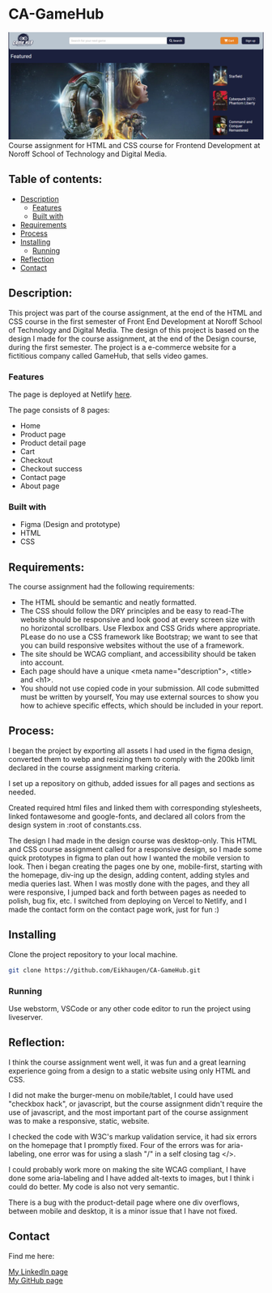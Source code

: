 # CA-GameHub
![GameHub](assets/images/readme-img.png)
Course assignment for HTML and CSS course for Frontend Development at Noroff School of Technology and Digital Media.

## Table of contents:
- [Description](#description)
    - [Features](#features)
    - [Built with](#built-with)
- [Requirements](#requirements)
- [Process](#process)
- [Installing](#installing)
    - [Running](#running)
- [Reflection](#reflection)
- [Contact](#contact)

## Description:

This project was part of the course assignment, at the end of the HTML and CSS course in the first semester of Front End Development at Noroff School of Technology and Digital Media.
The design of this project is based on the design I made for the course assignment, at the end of the Design course, during the first semester.
The project is a e-commerce website for a fictitious company called GameHub, that sells video games.

### Features
The page is deployed at Netlify [here](https://preeminent-madeleine-86cefd.netlify.app/).

The page consists of 8 pages:
- Home
- Product page
- Product detail page
- Cart
- Checkout
- Checkout success
- Contact page
- About page

### Built with

- Figma (Design and prototype)  
- HTML  
- CSS

## Requirements:

The course assignment had the following requirements:
- The HTML should be semantic and neatly formatted.
- The CSS should follow the DRY principles and be easy to read-The website should be responsive and look good at every screen size with no horizontal scrollbars. Use Flexbox and CSS Grids where appropriate. PLease do no use a CSS framework like Bootstrap; we want to see that you can build responsive websites without the use of a framework.
- The site should be WCAG compliant, and accessibility should be taken into account.
- Each page should have a unique \<meta name="description">, \<title> and \<h1>.
- You should not use copied code in your submission. All code submitted must be written by yourself, You may use external sources to show you how to achieve specific effects, which should be included in your report.

## Process:
I began the project by exporting all assets I had used in the figma design, converted them to webp and resizing them to comply with the 200kb limit declared in the course assignment marking criteria.

I set up a repository on github, added issues for all pages and sections as needed.

Created required html files and linked them with corresponding stylesheets, linked fontawesome and google-fonts, and declared all colors from the design system in :root of constants.css.

The design I had made in the design course was desktop-only.
This HTML and CSS course assignment called for a responsive design, so I made some quick prototypes in figma to plan out how I wanted the mobile version to look.
Then i began creating the pages one by one, mobile-first, starting with the homepage, div-ing up the design, adding content, adding styles and media queries last.
When I was mostly done with the pages, and they all were responsive, I jumped back and forth between pages as needed to polish, bug fix, etc.
I switched from deploying on Vercel to Netlify, and I made the contact form on the contact page work, just for fun :)

## Installing
Clone the project repository to your local machine.
```bash
git clone https://github.com/Eikhaugen/CA-GameHub.git
```
### Running

Use webstorm, VSCode or any other code editor to run the project using liveserver.

## Reflection:
I think the course assignment went well, it was fun and a great learning experience going from a design to a static website using only HTML and CSS.

I did not make the burger-menu on mobile/tablet, I could have used "checkbox hack", or javascript, but the course assignment didn't require the use of javascript, and the most important part of the course assignment was to make a responsive, static, website.

I checked the code with W3C's markup validation service, it had six errors on the homepage that I promptly fixed. Four of the errors was for aria-labeling, one error was for using a slash "/" in a self closing tag </>.

I could probably work more on making the site WCAG compliant, I have done some aria-labeling and I have added alt-texts to images, but I think i could do better.
My code is also not very semantic.

There is a bug with the product-detail page where one div overflows, between mobile and desktop, it is a minor issue that I have not fixed.

## Contact

Find me here:

[My LinkedIn page](https://www.linkedin.com/in/thomas-eikhaugen-897234264/)  
[My GitHub page](https://github.com/Eikhaugen)
